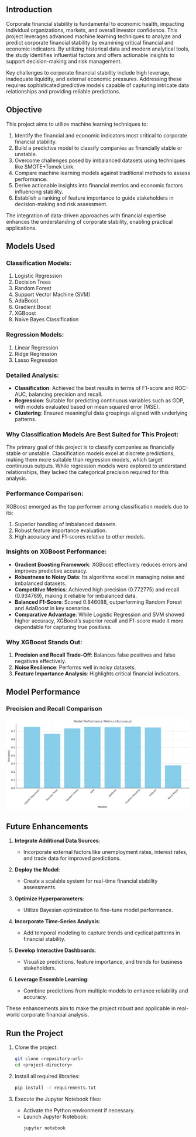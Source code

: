 ## Introduction

Corporate financial stability is fundamental to economic health, impacting individual organizations, markets, and overall investor confidence. This project leverages advanced machine learning techniques to analyze and predict corporate financial stability by examining critical financial and economic indicators. By utilizing historical data and modern analytical tools, the study identifies influential factors and offers actionable insights to support decision-making and risk management.

Key challenges to corporate financial stability include high leverage, inadequate liquidity, and external economic pressures. Addressing these requires sophisticated predictive models capable of capturing intricate data relationships and providing reliable predictions.

## Objective

This project aims to utilize machine learning techniques to:

1. Identify the financial and economic indicators most critical to corporate financial stability.
2. Build a predictive model to classify companies as financially stable or unstable.
3. Overcome challenges posed by imbalanced datasets using techniques like SMOTE+Tomek Link.
4. Compare machine learning models against traditional methods to assess performance.
5. Derive actionable insights into financial metrics and economic factors influencing stability.
6. Establish a ranking of feature importance to guide stakeholders in decision-making and risk assessment.

The integration of data-driven approaches with financial expertise enhances the understanding of corporate stability, enabling practical applications.

## Models Used

### Classification Models:
1. Logistic Regression
2. Decision Trees
3. Random Forest
4. Support Vector Machine (SVM)
5. AdaBoost
6. Gradient Boost
7. XGBoost
8. Naive Bayes Classification

### Regression Models:
1. Linear Regression
2. Ridge Regression
3. Lasso Regression

### Detailed Analysis:
- **Classification**: Achieved the best results in terms of F1-score and ROC-AUC, balancing precision and recall.
- **Regression**: Suitable for predicting continuous variables such as GDP, with models evaluated based on mean squared error (MSE).
- **Clustering**: Ensured meaningful data groupings aligned with underlying patterns.

### Why Classification Models Are Best Suited for This Project:
The primary goal of this project is to classify companies as financially stable or unstable. Classification models excel at discrete predictions, making them more suitable than regression models, which target continuous outputs. While regression models were explored to understand relationships, they lacked the categorical precision required for this analysis.

### Performance Comparison:
XGBoost emerged as the top performer among classification models due to its:
1. Superior handling of imbalanced datasets.
2. Robust feature importance evaluation.
3. High accuracy and F1-scores relative to other models.

### Insights on XGBoost Performance:

- **Gradient Boosting Framework**: XGBoost effectively reduces errors and improves predictive accuracy.
- **Robustness to Noisy Data**: Its algorithms excel in managing noise and imbalanced datasets.
- **Competitive Metrics**: Achieved high precision (0.772775) and recall (0.934769), making it reliable for imbalanced data.
- **Balanced F1-Score**: Scored 0.846088, outperforming Random Forest and AdaBoost in key scenarios.
- **Comparative Advantage**: While Logistic Regression and SVM showed higher accuracy, XGBoost’s superior recall and F1-score made it more dependable for capturing true positives.

### Why XGBoost Stands Out:
1. **Precision and Recall Trade-Off**: Balances false positives and false negatives effectively.
2. **Noise Resilience**: Performs well in noisy datasets.
3. **Feature Importance Analysis**: Highlights critical financial indicators.

## Model Performance

### Precision and Recall Comparison
![Model Performance](images/Model_Performance.png)



## Future Enhancements

1. **Integrate Additional Data Sources**:
   - Incorporate external factors like unemployment rates, interest rates, and trade data for improved predictions.

2. **Deploy the Model**:
   - Create a scalable system for real-time financial stability assessments.

3. **Optimize Hyperparameters**:
   - Utilize Bayesian optimization to fine-tune model performance.

4. **Incorporate Time-Series Analysis**:
   - Add temporal modeling to capture trends and cyclical patterns in financial stability.

5. **Develop Interactive Dashboards**:
   - Visualize predictions, feature importance, and trends for business stakeholders.

6. **Leverage Ensemble Learning**:
   - Combine predictions from multiple models to enhance reliability and accuracy.

These enhancements aim to make the project robust and applicable in real-world corporate financial analysis.

## Run the Project

1. Clone the project:
   ```bash
   git clone <repository-url>
   cd <project-directory>
   ```

2. Install all required libraries:
   ```bash
   pip install -r requirements.txt
   ```

3. Execute the Jupyter Notebook files:
   - Activate the Python environment if necessary.
   - Launch Jupyter Notebook:
     ```bash
     jupyter notebook
     ```

